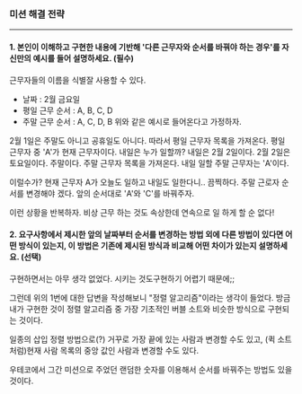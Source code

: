 ### 미션 해결 전략 

---

#### 1. 본인이 이해하고 구현한 내용에 기반해 '다른 근무자와 순서를 바꿔야 하는 경우'를 자신만의 예시를 들어 설명하세요. (필수)<br>


근무자들의 이름을 식별잘 사용할 수 있다.
- 날짜 : 2월 금요일
- 평일 근무 순서 : A, B, C, D
- 주말 근무 순서 : A, C, D, B
위와 같은 예시로 들어온다고 가정하자. <br>

2월 1일은 주말도 아니고 공휴일도 아니다. 따라서 평일 근무자 목록을 가져온다.
평일 근무자 중 'A'가 현재 근무자이다.
내일은 누가 일할까?
내일은 2월 2일이다. 2월 2일은 토요일이다. 주말이다. 주말 근무자 목록을 가져온다.
내일 일할 주말 근무자는 'A'이다.

이럴수가? 현재 근무자 A가 오늘도 일하고 내일도 일한다니.. 끔찍하다.
주말 근로자 순서를 변경해야 겠다. 앞의 순서대로 'A'와 'C'를 바꿔주자.

이런 상황을 반복하자. 비상 근무 하는 것도 속상한데 연속으로 일 하게 할 순 없다!

#### 2. 요구사항에서 제시한 앞의 날짜부터 순서를 변경하는 방법 외에 다른 방법이 있다면 어떤 방식이 있는지, 이 방법은 기존에 제시된 방식과 비교해 어떤 차이가 있는지 설명하세요. (선택)
구현하면서는 아무 생각 없었다. 시키는 것도구현하기 어렵기 때문에;; 

그런데 위의 1번에 대한 답변을 작성해보니 "정렬 알고리즘"이라는 생각이 들었다.
방금 내가 구현한 것이 정렬 알고리즘 중 가장 기초적인 버블 소트와 비슷한 방식으로 구현되는 것이다.

일종의 삽입 정렬 방법으로(?) 거꾸로 가장 끝에 있는 사람과 변경할 수도 있고, 
(퀵 소트 처럼)현재 사람 목록의 중앙 값인 사람과 변경할 수도 있다.

우테코에서 그간 미션으로 주었던 랜덤한 숫자를 이용해서 순서를 바꿔주는 방법도 있을 것이다.

